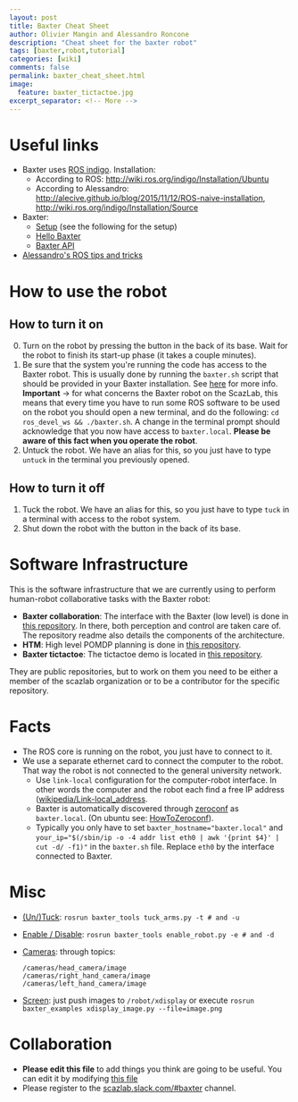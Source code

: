 ```yaml
---
layout: post
title: Baxter Cheat Sheet
author: Olivier Mangin and Alessandro Roncone
description: "Cheat sheet for the baxter robot"
tags: [baxter,robot,tutorial]
categories: [wiki]
comments: false
permalink: baxter_cheat_sheet.html
image:
  feature: baxter_tictactoe.jpg
excerpt_separator: <!-- More -->
---
```

# Useful links

- Baxter uses [ROS indigo](http://wiki.ros.org/indigo). Installation:
  - According to ROS: <http://wiki.ros.org/indigo/Installation/Ubuntu>
  - According to Alessandro: <http://alecive.github.io/blog/2015/11/12/ROS-naive-installation>, <http://wiki.ros.org/indigo/Installation/Source>
- Baxter:
  - [Setup](http://sdk.rethinkrobotics.com/wiki/Workstation_Setup) (see the following for the setup)
  - [Hello Baxter](http://sdk.rethinkrobotics.com/wiki/Hello_Baxter)
  - [Baxter API](http://sdk.rethinkrobotics.com/wiki/API_Reference)
- [Alessandro's ROS tips and tricks](http://alecive.github.io/blog/2016/02/08/ROS-concepts/)

<!-- More -->

# How to use the robot

## How to turn it on

 0. Turn on the robot by pressing the button in the back of its base. Wait for the robot to finish its start-up phase (it takes a couple minutes).
 1. Be sure that the system you're running the code has access to the Baxter robot. This is usually done by running the `baxter.sh` script that should be provided in your Baxter installation. See [here](http://sdk.rethinkrobotics.com/wiki/Hello_Baxter#Source_ROS_Environment_Setup_Script) for more info. **Important** → for what concerns the Baxter robot on the ScazLab, this means that every time you have to run some ROS software to be used on the robot you should open a new terminal, and do the following: ` cd ros_devel_ws && ./baxter.sh `. A change in the terminal prompt should acknowledge that you now have access to `baxter.local`. __Please be aware of this fact when you operate the robot__.
 2. Untuck the robot. We have an alias for this, so you just have to type `untuck` in the terminal you previously opened.

## How to turn it off

 1. Tuck the robot. We have an alias for this, so you just have to type `tuck` in a terminal with access to the robot system.
 2. Shut down the robot with the button in the back of its base.

# Software Infrastructure

This is the software infrastructure that we are currently using to perform human-robot collaborative tasks with the Baxter robot:

- **Baxter collaboration**: The interface with the Baxter (low level) is done in [this repository](https://github.com/scazlab/baxter_collaboration). In there, both perception and control are taken care of. The repository readme also details the components of the architecture.
- **HTM**: High level POMDP planning is done in [this repository](https://github.com/scazlab/htm).
- **Baxter tictactoe**: The tictactoe demo is located in [this repository](https://github.com/ScazLab/baxter_tictactoe).

They are public repositories, but to work on them you need to be either a member of the scazlab organization or to be a contributor for the specific repository.

# Facts

- The ROS core is running on the robot, you just have to connect to it.
- We use a separate ethernet card to connect the computer to the robot. That way the robot is not connected to the general university network.
  - Use `link-local` configuration for the computer-robot interface. In other words the computer and the robot each find a free IP address ([wikipedia/Link-local_address](https://en.wikipedia.org/wiki/Link-local_address).
  - Baxter is automatically discovered through [zeroconf](https://en.wikipedia.org/wiki/Zero-configuration_networking) as `baxter.local`. (On ubuntu see: [HowToZeroconf](https://help.ubuntu.com/community/HowToZeroconf)).
  - Typically you only have to set `baxter_hostname="baxter.local"` and `your_ip="$(/sbin/ip -o -4 addr list eth0 | awk '{print $4}' | cut -d/ -f1)"` in the `baxter.sh` file. Replace `eth0` by the interface connected to Baxter.

# Misc

- [(Un/)Tuck](https://github.com/RethinkRobotics/sdk-docs/wiki/Tuck-Arms-Example): `rosrun baxter_tools tuck_arms.py -t # and -u`

- [Enable / Disable](http://sdk.rethinkrobotics.com/wiki/Enable_Robot_Tool): `rosrun baxter_tools enable_robot.py -e # and -d`

- [Cameras](http://sdk.rethinkrobotics.com/wiki/API_Reference#Cameras): through topics:

  ~~~
  /cameras/head_camera/image
  /cameras/right_hand_camera/image
  /cameras/left_hand_camera/image
  ~~~

- [Screen](http://sdk.rethinkrobotics.com/wiki/API_Reference#Screen_.28xdisplay.29): just push images to `/robot/xdisplay` or execute
  `rosrun baxter_examples xdisplay_image.py --file=image.png`

# Collaboration

- **Please edit this file** to add things you think are going to be useful. You can edit it by modifying [this file](https://github.com/ScazLab/ScazLab.github.io/blob/master/_posts/2015-02-19-Baxter-cheat-sheet.md)
- Please register to the [scazlab.slack.com/#baxter](https://scazlab.slack.com/messages/baxter/) channel.
